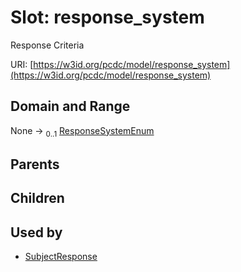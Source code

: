 
# Slot: response_system


Response Criteria

URI: [https://w3id.org/pcdc/model/response_system](https://w3id.org/pcdc/model/response_system)


## Domain and Range

None &#8594;  <sub>0..1</sub> [ResponseSystemEnum](ResponseSystemEnum.md)

## Parents


## Children


## Used by

 * [SubjectResponse](SubjectResponse.md)
